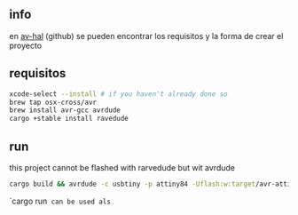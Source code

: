 
## info
en [av-hal](https://github.com/Rahix/avr-hal/tree/main) (github) se pueden encontrar los requisitos y la forma de crear el proyecto

## requisitos 
  ```bash
xcode-select --install # if you haven't already done so
brew tap osx-cross/avr
brew install avr-gcc avrdude
cargo +stable install ravedude
  ```

## run 
this project cannot be flashed with rarvedude but wit avrdude

```bash
cargo build && avrdude -c usbtiny -p attiny84 -Uflash:w:target/avr-attiny84/debug/blink-attiny84.elf
```

`cargo run`` can be used als``